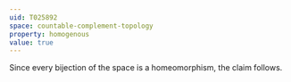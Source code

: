 ```yaml
---
uid: T025892
space: countable-complement-topology
property: homogenous
value: true
---
```

Since every bijection of the space is a homeomorphism, the claim follows.

